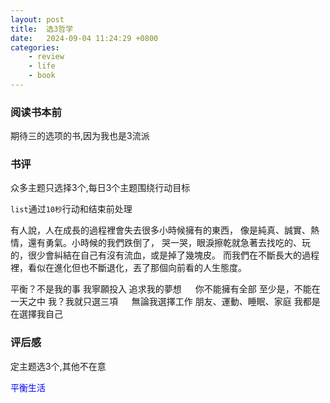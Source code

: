 ```yaml
---
layout: post
title:  选3哲学
date:   2024-09-04 11:24:29 +0800
categories: 
    - review 
    - life
    - book
---
```


### 阅读书本前

期待三的选项的书,因为我也是3流派

### 书评

众多主题只选择3个,每日3个主题围绕行动目标

`list`通过`10秒`行动和结束前处理

有人說，人在成長的過程裡會失去很多小時候擁有的東西，
像是純真、誠實、熱情，還有勇氣。小時候的我們跌倒了，
哭一哭，眼淚擦乾就急著去找吃的、玩的，很少會糾結在自己有沒有流血，或是掉了幾塊皮。
而我們在不斷長大的過程裡，看似在進化但也不斷退化，丟了那個向前看的人生態度。

平衡？不是我的事
我寧願投入
追求我的夢想
　
你不能擁有全部
至少是，不能在一天之中
我？我就只選三項
　
無論我選擇工作
朋友、運動、睡眠、家庭
我都是在選擇我自己

### 评后感

定主题选3个,其他不在意

<p style='color:blue'>平衡生活</p>